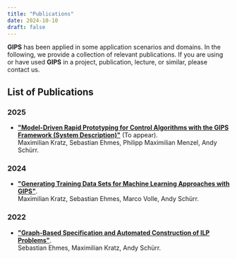 ```yaml
---
title: "Publications"
date: 2024-10-10
draft: false
---
```


**GIPS** has been applied in some application scenarios and domains.
In the following, we provide a collection of relevant publications.
If you are using or have used **GIPS** in a project, publication, lecture, or similar, please contact us.

## List of Publications

### 2025

- [**"Model-Driven Rapid Prototyping for Control Algorithms with the GIPS Framework (System Description)"**](https://cgi.cse.unsw.edu.au/~eptcs/paper.cgi?GCM2023:3321) (To appear).\
Maximilian Kratz, Sebastian Ehmes, Philipp Maximilian Menzel, Andy Schürr.

### 2024
- [**"Generating Training Data Sets for Machine Learning Approaches with GIPS"**](https://link.springer.com/chapter/10.1007/978-3-031-71874-8_9).\
Maximilian Kratz, Sebastian Ehmes, Marco Volle, Andy Schürr.

### 2022
- [**"Graph-Based Specification and Automated Construction of ILP Problems"**](https://arxiv.org/abs/2212.11629v2).\
Sebastian Ehmes, Maximilian Kratz, Andy Schürr.
